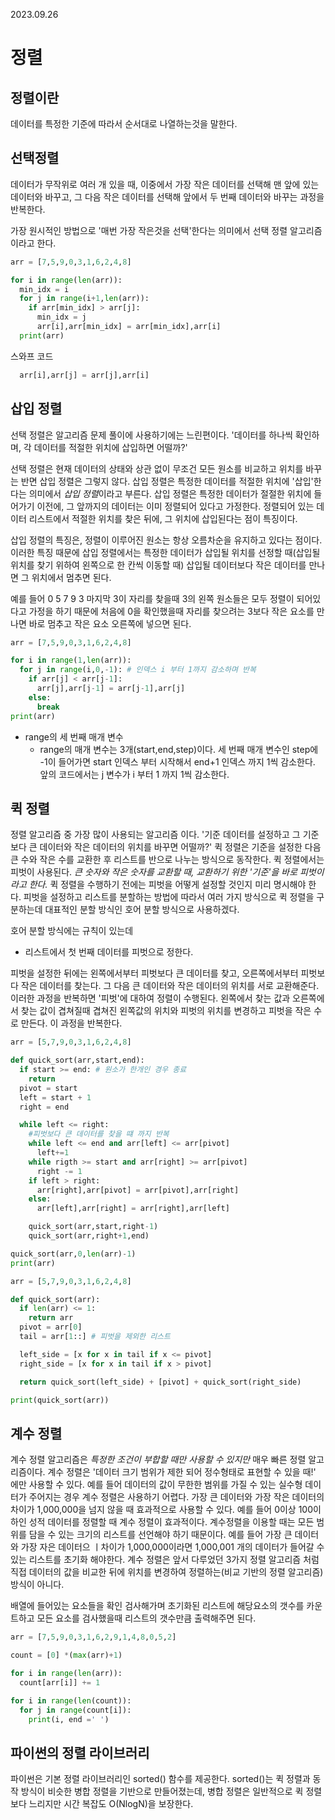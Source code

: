 2023.09.26

# 정렬

## 정렬이란

데이터를 특정한 기준에 따라서 순서대로 나열하는것을 말한다.

## 선택정렬

데이터가 무작위로 여러 개 있을 때, 이중에서 가장 작은 데이터를 선택해 맨 앞에 있는 데이터와 바꾸고, 그 다음 작은 데이터를 선택해 앞에서 두 번째 데이터와 바꾸는 과정을 반복한다.

가장 원시적인 방법으로 '매번 가장 작은것을 선택'한다는 의미에서 선택 정렬 알고리즘이라고 한다.

```py
arr = [7,5,9,0,3,1,6,2,4,8]

for i in range(len(arr)):
  min_idx = i
  for j in range(i+1,len(arr)):
    if arr[min_idx] > arr[j]:
      min_idx = j
      arr[i],arr[min_idx] = arr[min_idx],arr[i]
  print(arr)
```

스와프 코드

```py
  arr[i],arr[j] = arr[j],arr[i]
```

## 삽입 정렬

선택 정렬은 알고리즘 문제 풀이에 사용하기에는 느린편이다.
'데이터를 하나씩 확인하며, 각 데이터를 적절한 위치에 삽입하면 어떨까?'

선택 정렬은 현재 데이터의 상태와 상관 없이 무조건 모든 원소를 비교하고 위치를 바꾸는 반면 삽입 정렬은 그렇지 않다.
삽입 정렬은 특정한 데이터를 적절한 위치에 '삽입'한다는 의미에서 *삽입 정렬*이라고 부른다.
삽입 정렬은 특정한 데이터가 절절한 위치에 들어가기 이전에, 그 앞까지의 데이터는 이미 정렬되어 있다고 가정한다.
정렬되어 있는 데이터 리스트에서 적절한 위치를 찾은 뒤에, 그 위치에 삽입된다는 점이 특징이다.

삽입 정렬의 특징은, 정렬이 이루어진 원소는 항상 오름차순을 유지하고 있다는 점이다. 이러한 특징 때문에 삽입 정렬에서는 특정한 데이터가 삽입될 위치를 선정할 때(삽입될 위치를 찾기 위하여 왼쪽으로 한 칸씩 이동할 때)
삽입될 데이터보다 작은 데이터를 만나면 그 위치에서 멈추면 된다.

예를 들어
0 5 7 9 3
마지막 3이 자리를 찾을때 3의 왼쪽 원소들은 모두 정렬이 되어있다고 가정을 하기 때문에 처음에 0을 확인했을때 자리를 찾으려는 3보다 작은 요소를 만나면 바로 멈추고 작은 요소 오른쪽에 넣으면 된다.

```py
arr = [7,5,9,0,3,1,6,2,4,8]

for i in range(1,len(arr)):
  for j in range(i,0,-1): # 인덱스 i 부터 1까지 감소하며 반복
    if arr[j] < arr[j-1]:
      arr[j],arr[j-1] = arr[j-1],arr[j]
    else:
      break
print(arr)
```

- range의 세 번째 매개 변수
  - range의 매개 변수는 3개(start,end,step)이다. 세 번째 매개 변수인 step에 -1이 들어가면 start 인덱스 부터 시작해서 end+1 인덱스 까지 1씩 감소한다. 앞의 코드에서는 j 변수가 i 부터 1 까지 1씩 감소한다.

## 퀵 정렬

정렬 알고리즘 중 가장 많이 사용되는 알고리즘 이다.
'기준 데이터를 설정하고 그 기준보다 큰 데이터와 작은 데이터의 위치를 바꾸면 어떨까?'
퀵 정렬은 기준을 설정한 다음 큰 수와 작은 수를 교환한 후 리스트를 반으로 나누는 방식으로 동작한다.
퀵 정렬에서는 피벗이 사용된다.
_큰 숫자와 작은 숫자를 교환할 때, 교환하기 위한 '기준'을 바로 피벗이라고 한다._
퀵 정렬을 수행하기 전에는 피벗을 어떻게 설정할 것인지 미리 명시해야 한다.
피벗을 설정하고 리스트를 분할하는 방법에 따라서 여러 가지 방식으로 퀵 정렬을 구분하는데 대표적인 분할 방식인 호어 분할 방식으로 사용하겠다.

호어 분할 방식에는 규칙이 있는데

- 리스트에서 첫 번째 데이터를 피벗으로 정한다.

피벗을 설정한 뒤에는 왼쪽에서부터 피벗보다 큰 데이터를 찾고, 오른쪽에서부터 피벗보다 작은 데이터를 찾는다. 그 다음 큰 데이터와 작은 데이터의 위치를 서로 교환해준다.
이러한 과정을 반복하면 '피벗'에 대하여 정렬이 수행된다.
왼쪽에서 찾는 값과 오른쪽에서 찾는 값이 겹쳐질때 겹쳐진 왼쪽값의 위치와 피벗의 위치를 변경하고 피벗을 작은 수로 만든다.
이 과정을 반복한다.

```py
arr = [5,7,9,0,3,1,6,2,4,8]

def quick_sort(arr,start,end):
  if start >= end: # 원소가 한개인 경우 종료
    return
  pivot = start
  left = start + 1
  right = end

  while left <= right:
    #피벗보다 큰 데이터를 찾을 떄 까지 반복
    while left <= end and arr[left] <= arr[pivot]
      left+=1
    while rigth >= start and arr[right] >= arr[pivot]
      right -= 1
    if left > right:
      arr[right],arr[pivot] = arr[pivot],arr[right]
    else:
      arr[left],arr[right] = arr[right],arr[left]

    quick_sort(arr,start,right-1)
    quick_sort(arr,right+1,end)

quick_sort(arr,0,len(arr)-1)
print(arr)
```

```py
arr = [5,7,9,0,3,1,6,2,4,8]

def quick_sort(arr):
  if len(arr) <= 1:
    return arr
  pivot = arr[0]
  tail = arr[1::] # 피벗을 제외한 리스트

  left_side = [x for x in tail if x <= pivot]
  right_side = [x for x in tail if x > pivot]

  return quick_sort(left_side) + [pivot] + quick_sort(right_side)

print(quick_sort(arr))
```

## 계수 정렬

계수 정렬 알고리즘은 _특정한 조건이 부합할 때만 사용할 수 있지만_ 매우 빠른 정렬 알고리즘이다.
계수 정렬은 '데이터 크기 범위가 제한 되어 정수형태로 표현할 수 있을 때!' 에만 사용할 수 있다.
예를 들어 데이터의 값이 무한한 범위를 가질 수 있는 실수형 데이터가 주어지는 경우 계수 정렬은 사용하기 어렵다.
가장 큰 데이터와 가장 작은 데이터의 차이가 1,000,000을 넘지 않을 때 효과적으로 사용할 수 있다.
예를 들어 0이상 100이하인 성적 데이터를 정렬할 때 계수 정렬이 효과적이다.
계수정렬을 이용할 때는 모든 범위를 담을 수 있는 크기의 리스트를 선언해야 하기 때문이다.
예를 들어 가장 큰 데이터와 가장 자은 데이터으 ㅣ차이가 1,000,000이라면 1,000,001 개의 데이터가 들어갈 수 있는 리스트를 초기화 해야한다.
계수 정렬은 앞서 다루었던 3가지 정렬 알고리즘 처럼 직접 데이터의 값을 비교한 뒤에 위치를 변경하여 정렬하는(비교 기반의 정렬 알고리즘) 방식이 아니다.

배열에 들어있는 요소들을 확인 검사해가며 초기화된 리스트에 해당요소의 갯수를 카운트하고 모든 요소를 검사했을때 리스트의 갯수만큼 출력해주면 된다.

```py
arr = [7,5,9,0,3,1,6,2,9,1,4,8,0,5,2]

count = [0] *(max(arr)+1)

for i in range(len(arr)):
  count[arr[i]] += 1

for i in range(len(count)):
  for j in range(count[i]):
    print(i, end =' ')
```

## 파이썬의 정렬 라이브러리

파이썬은 기본 정렬 라이브러리인 sorted() 함수를 제공한다. sorted()는 퀵 정렬과 동작 방식이 비슷한 병합 정렬을 기반으로 만들어졌는데, 병합 정렬은 일반적으로 퀵 정렬보다 느리지만 시간 복잡도 O(NlogN)을 보장한다.
